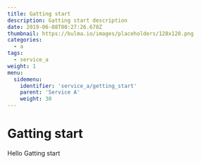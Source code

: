```yaml
---
title: Gatting start
description: Gatting start description
date: 2019-06-08T00:27:26.678Z
thumbnail: https://bulma.io/images/placeholders/128x128.png
categories:
  - a
tags:
  - service_a
weight: 1
menu:
  sidemenu:
    identifier: 'service_a/getting_start'
    parent: 'Service A'
    weight: 30
---
```


# Gatting start
Hello Gatting start